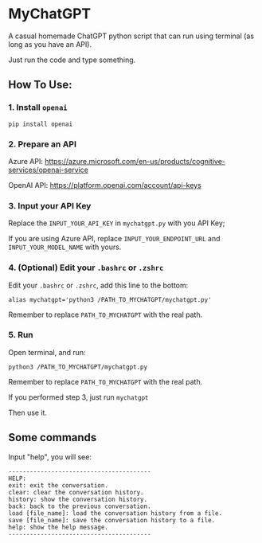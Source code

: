 # MyChatGPT
A casual homemade ChatGPT python script that can run using terminal (as long as you have an API).

Just run the code and type something.

## How To Use:

### 1. Install `openai`

`pip install openai`

### 2. Prepare an API

Azure API: https://azure.microsoft.com/en-us/products/cognitive-services/openai-service

OpenAI API: https://platform.openai.com/account/api-keys

### 3. Input your API Key

Replace the `INPUT_YOUR_API_KEY` in `mychatgpt.py` with you API Key;

If you are using Azure API, replace `INPUT_YOUR_ENDPOINT_URL` and `INPUT_YOUR_MODEL_NAME` with yours.

### 4. (Optional) Edit your `.bashrc` or `.zshrc`

Edit your `.bashrc` or `.zshrc`, add this line to the bottom:

`alias mychatgpt='python3 /PATH_TO_MYCHATGPT/mychatgpt.py'`

Remember to replace `PATH_TO_MYCHATGPT` with the real path.

### 5. Run

Open terminal, and run:

`python3 /PATH_TO_MYCHATGPT/mychatgpt.py`

Remember to replace `PATH_TO_MYCHATGPT` with the real path.

If you performed step 3, just run `mychatgpt`

Then use it.

## Some commands

Input "help", you will see:

```
----------------------------------------
HELP:
exit: exit the conversation.
clear: clear the conversation history.
history: show the conversation history.
back: back to the previous conversation.
load [file_name]: load the conversation history from a file.
save [file_name]: save the conversation history to a file.
help: show the help message.
----------------------------------------
```



